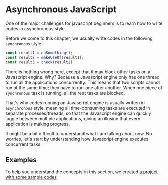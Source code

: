 # Asynchronous JavaScript

One of the major challenges for javascript beginners is to learn how to write codes in asynchronous style.

Before we come to this chapter, we usually write codes in the following `synchronous` style:

```javascript
const result1 = doSomething();
const result2 = makeUseOf(result1);
const result3 = check(result2)
```

There is nothing wrong here, except that it may block other tasks on a Javascript engine. Why? Because a Javascript engine only has one thread to run all the applications concurrently. This means that two scripts cannot run at the same time; they have to run one after another. When one piece of `synchronous` task is running, all the rest tasks are blocked.

That's why codes running on Javascript engine is usually written in `asynchronous` style, meaning all time-consuming tasks are executed in separate processes/threads, so that the Javascript engine can quickly juggle between multiple applications, giving an illusion that every application is making progress.

It might be a bit difficult to understand what I am talking about now. No worries, let's start by understanding how Javascript engine executes concurrent tasks.

## Examples

To help you understand the concepts in this section, we created [a project with some sample codes](https://github.com/thoughtworks-jumpstart/asynchronous-javascript-by-example)

